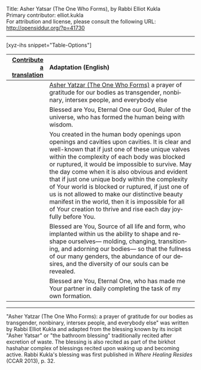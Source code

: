 <html>
<head></head>
<body>
Title: Asher Yatsar (The One Who Forms), by Rabbi Elliot Kukla<br />
Primary contributor: elliot.kukla<br />
For attribution and license, please consult the following URL: <a href="http://opensiddur.org/?p=41730">http://opensiddur.org/?p=41730</a>
<p />
<hr />

[xyz-ihs snippet="Table-Options"]<table style="margin-left: auto; margin-right: auto;" class="draggable">
<thead><tr><th id="x" style="text-align: right;"><a href="/contribute/upload/">Contribute a translation</a></th><th style="text-align: left;">Adaptation (English)</th></tr></thead>
<tbody>
<tr><td style="vertical-align:top;">
<div class="liturgy" lang="he" style="text-align: right;">

</div></td>

<td style="vertical-align:top;">
<div class="english" lang="en" style="text-align: left;">
<u>Asher Yatzar (The One Who Forms)</u>
<span class="instruction">a prayer of gratitude for our bodies as transgender, nonbinary, intersex people, and everybody else</span>
</div></td></tr>


<tr><td style="vertical-align:top;">
<div class="liturgy" lang="he" style="text-align: right;">

</div></td>

<td style="vertical-align:top;">
<div class="english" lang="en" style="text-align: left;">
Blessed are You, 
Eternal One our God, 
Ruler of the universe, 
who has formed the human being with wisdom.
</div></td></tr>


<tr><td style="vertical-align:top;">
<div class="liturgy" lang="he" style="text-align: right;">

</div></td>

<td style="vertical-align:top;">
<div class="english" lang="en" style="text-align: left;">
You created in the human body 
openings upon openings 
and cavities upon cavities. 
It is clear and well-known 
that if just one of these unique valves 
within the complexity of each body 
was blocked or ruptured, 
it would be impossible to survive. 
May the day come when it is also obvious and evident 
that if just one unique body 
within the complexity of Your world 
is blocked or ruptured, 
if just one of us 
is not allowed to make our distinctive beauty 
manifest in the world, 
then it is impossible for all of Your creation 
to thrive and rise each day joyfully before You. 
</div></td></tr>


<tr><td style="vertical-align:top;">
<div class="liturgy" lang="he" style="text-align: right;">

</div></td>

<td style="vertical-align:top;">
<div class="english" lang="en" style="text-align: left;">
Blessed are You, 
Source of all life and form, 
who implanted within us the ability 
to shape and reshape ourselves—
molding, 
changing, 
transitioning, 
and adorning our bodies—
so that the fullness of our many genders,
 the abundance of our desires, 
 and the diversity of our souls can be revealed.
</div></td></tr>


<tr><td style="vertical-align:top;">
<div class="liturgy" lang="he" style="text-align: right;">

</div></td>

<td style="vertical-align:top;">
<div class="english" lang="en" style="text-align: left;">
Blessed are You, 
Eternal One, 
who has made me Your partner 
in daily completing the task of my own formation.
</div></td></tr>
</tbody></table>

<hr />

"Asher Yatzar (The One Who Forms): a prayer of gratitude for our bodies as transgender, nonbinary, intersex people, and everybody else" was written by Rabbi Elliot Kukla and adapted from the blessing known by its incipit "Asher Yatsar" or "the bathroom blessing" traditionally recited after excretion of waste. The blessing is also recited as part of the birkhot hashaḥar complex of blessings recited upon waking up and becoming active. Rabbi Kukla's blessing was first published in <em>Where Healing Resides</em> (CCAR 2013), p. 32.

&nbsp;
</body>
</html>